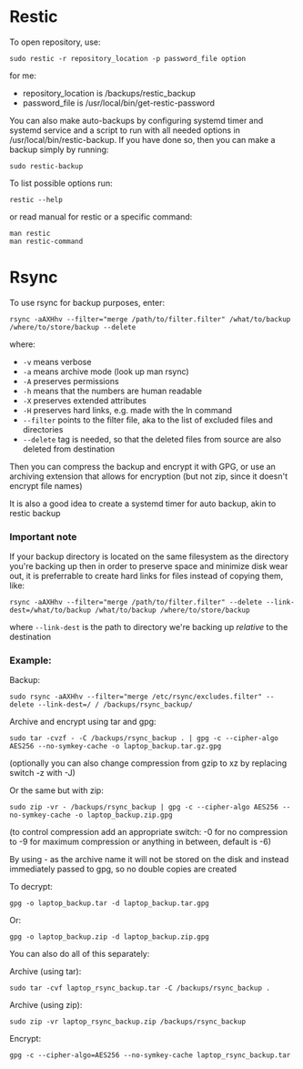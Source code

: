 # Restic

To open repository, use:

```
sudo restic -r repository_location -p password_file option
```

for me:

- repository_location is /backups/restic_backup
- password_file is /usr/local/bin/get-restic-password

You can also make auto-backups by configuring systemd timer and systemd service and a script to run with all needed options in /usr/local/bin/restic-backup. If you have done so, then you can make a backup simply by running:

```
sudo restic-backup
```

To list possible options run:

```
restic --help
```

or read manual for restic or a specific command:

```
man restic
man restic-command
```


# Rsync

To use rsync for backup purposes, enter:

```
rsync -aAXHhv --filter="merge /path/to/filter.filter" /what/to/backup /where/to/store/backup --delete
```

where:

* `-v` means verbose
* `-a` means archive mode (look up man rsync)
* `-A` preserves permissions
* `-h` means that the numbers are human readable
* `-X` preserves extended attributes
* `-H` preserves hard links, e.g. made with the ln command
* `--filter` points to the filter file, aka to the list of excluded files and directories
* `--delete` tag is needed, so that the deleted files from source are also deleted from destination

Then you can compress the backup and encrypt it with GPG, or use an archiving extension that allows for encryption (but not zip, since it doesn't encrypt file names)

It is also a good idea to create a systemd timer for auto backup, akin to restic backup

### Important note

If your backup directory is located on the same filesystem as the directory you're backing up then in order to preserve space and minimize disk wear out, it is preferrable to create hard links for files instead of copying them, like:

```
rsync -aAXHhv --filter="merge /path/to/filter.filter" --delete --link-dest=/what/to/backup /what/to/backup /where/to/store/backup 
```

where `--link-dest` is the path to directory we're backing up *relative* to the destination

### Example:

Backup:

```
sudo rsync -aAXHhv --filter="merge /etc/rsync/excludes.filter" --delete --link-dest=/ / /backups/rsync_backup/
```

Archive and encrypt using tar and gpg:

```
sudo tar -cvzf - -C /backups/rsync_backup . | gpg -c --cipher-algo AES256 --no-symkey-cache -o laptop_backup.tar.gz.gpg
```

(optionally you can also change compression from gzip to xz by replacing switch -z with -J)

Or the same but with zip:

```
sudo zip -vr - /backups/rsync_backup | gpg -c --cipher-algo AES256 --no-symkey-cache -o laptop_backup.zip.gpg
```

(to control compression add an appropriate switch: -0 for no compression to -9 for maximum compression or anything in between, default is -6)

By using - as the archive name it will not be stored on the disk and instead immediately passed to gpg, so no double copies are created

To decrypt:

```
gpg -o laptop_backup.tar -d laptop_backup.tar.gpg
```

Or:

```
gpg -o laptop_backup.zip -d laptop_backup.zip.gpg
```

You can also do all of this separately:

Archive (using tar):

```
sudo tar -cvf laptop_rsync_backup.tar -C /backups/rsync_backup .
```

Archive (using zip):

```
sudo zip -vr laptop_rsync_backup.zip /backups/rsync_backup
```

Encrypt:

```
gpg -c --cipher-algo=AES256 --no-symkey-cache laptop_rsync_backup.tar
```
